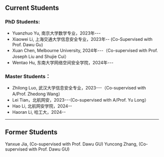 ## Current Students

### PhD Students:
- Yuanzhuo Yu, 南京大学数学专业，2023年---
- Xiaowei Li, 上海交通大学信息安全专业，2023年-- (Co-Supervised with Prof. Dawu Gu)
- Xuan Chen, Melbourne University, 2024年---（Co-supervised with Prof. Joseph Liu and Shujie Cui）
- Wentao Hu, 东南大学网络空间安全学院，2024年---

### Master Students：
- Zhilong Luo, 武汉大学信息安全专业，2023---（Co-supervised with A/Prof. Zhedong Wang）
- Lei Tian，北航网安，2023---(Co-supervised with A/Prof. Yu Long）
- Hao Li, 北航网安学院，2024--
- Haoran Li, 哈工大，2024--

------------
## Former Students
Yanxue Jia, (Co-supervised with Prof. Dawu GU)
Yuncong Zhang, (Co-supervised with Prof. Dawu GU)
